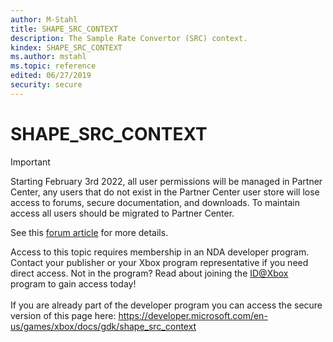 ```yaml
---
author: M-Stahl
title: SHAPE_SRC_CONTEXT
description: The Sample Rate Convertor (SRC) context.
kindex: SHAPE_SRC_CONTEXT
ms.author: mstahl
ms.topic: reference
edited: 06/27/2019
security: secure
---
```


# SHAPE_SRC_CONTEXT
> [!IMPORTANT]
> Starting February 3rd 2022, all user permissions will be managed in Partner Center, any users that do not exist in the Partner Center user store will lose access to forums, secure documentation, and downloads. To maintain access all users should be migrated to Partner Center. <p></p>See this <a href="https://forums.xboxlive.com/articles/132187/breaking-change-user-access-for-forums-secure-docu.html">forum article</a> for more details.  

 Access to this topic requires membership in an NDA developer program. Contact your publisher or your Xbox program representative if you need direct access. Not in the program? Read about joining the <a href="https://www.xbox.com/Developers/id">ID@Xbox</a> program to gain access today!  <br/><br/>If you are already part of the developer program you can access the secure version of this page here: <a target="_blank" href="https://developer.microsoft.com/en-us/games/xbox/docs/gdk/shape_src_context">https://developer.microsoft.com/en-us/games/xbox/docs/gdk/shape_src_context</a>